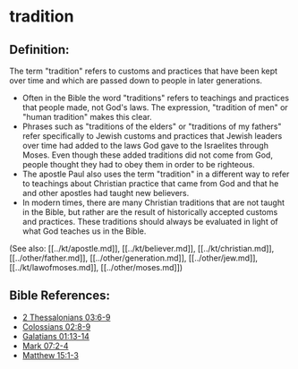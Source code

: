 # tradition #

## Definition: ##

The term "tradition" refers to customs and practices that have been kept over time and which are passed down to people in later generations.

* Often in the Bible the word "traditions" refers to teachings and practices that people made, not God's laws. The expression, "tradition of men" or "human tradition" makes this clear.
* Phrases such as "traditions of the elders" or "traditions of my fathers" refer specifically to Jewish customs and practices that Jewish leaders over time had added to the laws God gave to the Israelites through Moses. Even though these added traditions did not come from God, people thought they had to obey them in order to be righteous.
* The apostle Paul also uses the term "tradition" in a different way to refer to teachings about Christian practice that came from God and that he and other apostles had taught new believers.
* In modern times, there are many Christian traditions that are not taught in the Bible, but rather are the result of historically accepted customs and practices. These traditions should always be evaluated in light of what God teaches us in the Bible.

(See also: [[../kt/apostle.md]], [[../kt/believer.md]], [[../kt/christian.md]], [[../other/father.md]], [[../other/generation.md]], [[../other/jew.md]], [[../kt/lawofmoses.md]], [[../other/moses.md]])

## Bible References: ##

* [2 Thessalonians 03:6-9](en/tn/2th/help/03/06)
* [Colossians 02:8-9](en/tn/col/help/02/08)
* [Galatians 01:13-14](en/tn/gal/help/01/13)
* [Mark 07:2-4](en/tn/mrk/help/07/02)
* [Matthew 15:1-3](en/tn/mat/help/15/01)